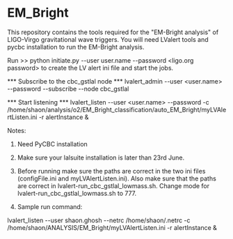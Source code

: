 # EM_Bright
This repository contains the tools required for the "EM-Bright analysis" of LIGO-Virgo gravitational wave triggers. You will need LValert tools and pycbc installation to run the EM-Bright analysis.

Run >> python initiate.py --user user.name --password <ligo.org password>
to create the LV alert ini file and start the jobs.

*** Subscribe to the cbc_gstlal node ***
lvalert_admin --user <user.name> --password <your password> --subscribe --node cbc_gstlal

*** Start listening ***
lvalert_listen --user <user.name> --password <your password> -c /home/shaon/analysis/o2/EM_Bright_classification/auto_EM_Bright/myLVAlertListen.ini -r alertInstance & 

Notes: 

1. Need PyCBC installation 

2. Make sure your lalsuite installation is later than 23rd June.


3. Before running make sure the paths are correct in the two ini files (configFile.ini and myLVAlertListen.ini). Also make sure that the paths are correct in lvalert-run_cbc_gstlal_lowmass.sh. Change mode for lvalert-run_cbc_gstlal_lowmass.sh to 777.

4. Sample run command:

lvalert_listen --user shaon.ghosh  --netrc /home/shaon/.netrc -c /home/shaon/ANALYSIS/EM_Bright/myLVAlertListen.ini  -r alertInstance &


